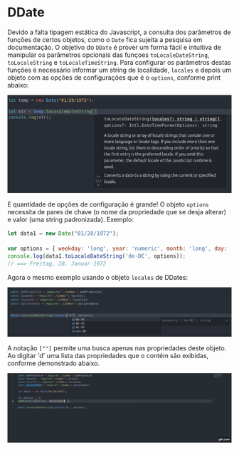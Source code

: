 # DDate

Devido a falta tipagem estática do Javascript, a consulta dos parâmetros de funções de certos objetos, como o ```Date``` fica sujeita a pesquisa em documentação. O objetivo do ```DDate``` é prover um forma fácil e intuitiva de manipular os parâmetros opcionais das funçoes ```toLocaleDateString```, ```toLocaleString``` e ```toLocaleTimeString```.  Para configurar os parâmetros destas funções é necessário informar um string de localidade, ```locales``` e depois um objeto com as opções de configurações que é o ```options```, conforme print abaixo:

![printLocaleDateString](printLocaleDateString.png)

E quantidade de opções de configuração é grande! O objeto ```options``` necessita de pares de chave (o nome da propriedade que se desja alterar) e valor (uma string padronizada). Exemplo:

```javascript
let data1 = new Date("01/28/1972");

var options = { weekday: 'long', year: 'numeric', month: 'long', day: 'numeric' };
console.log(data1.toLocaleDateString('de-DE', options));
// ==> Freitag, 28. Januar 1972
```
Agora o mesmo exemplo usando o objeto ```locales``` de DDates:

![print intelissense](printIntellisense_locales.png)

A notação ```[""]``` permite uma busca apenas nas propriedades deste objeto. Ao digitar 'd' uma lista das propriedades que o contém são exibidas, conforme demonstrado abaixo.

![git intellisense options](gif_options.gif)
